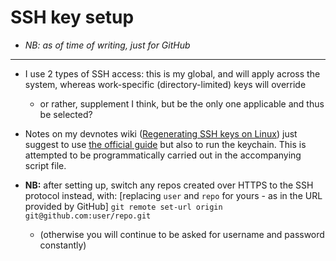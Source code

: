 # SSH key setup

- _NB: as of time of writing, just for GitHub_

---

- I use 2 types of SSH access: this is my global, and will apply across the system, whereas work-specific (directory-limited) keys will override
  - or rather, supplement I think, but be the only one applicable and thus be selected?
- Notes on my devnotes wiki ([Regenerating SSH keys on Linux](https://github.com/lmmx/devnotes/wiki/Regenerating-SSH-keys-on-Linux)) just suggest to use [the official guide](https://help.github.com/articles/generating-an-ssh-key/) but also to run the keychain. This is attempted to be programmatically carried out in the accompanying script file.

- __NB:__ after setting up, switch any repos created over HTTPS to the SSH protocol instead, with: [replacing `user` and `repo` for yours - as in the URL provided by GitHub] `git remote set-url origin git@github.com:user/repo.git`
  - (otherwise you will continue to be asked for username and password constantly)
